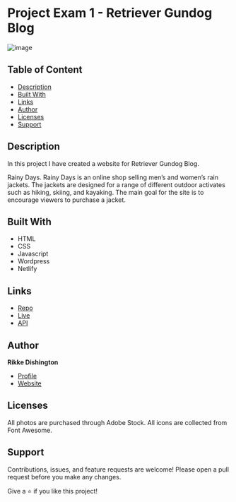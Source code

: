# Project Exam 1 - Retriever Gundog Blog

![image](https://user-images.githubusercontent.com/52622303/164316813-4b12d99f-aeb7-4069-85cf-e72b3a50ac99.png)

## Table of Content
* [Description](#description)
* [Built With](#built-with)
* [Links](#links)
* [Author](#author)
* [Licenses](#licenses)
* [Support](#support)

## Description

In this project I have created a website for Retriever Gundog Blog.

Rainy Days. Rainy Days is an online shop selling men’s and women’s rain jackets. The jackets are designed for a range of different outdoor activates such as hiking, skiing, and kayaking. The main goal for the site is to encourage viewers to purchase a jacket. 

## Built With

- HTML
- CSS
- Javascript
- Wordpress
- Netlify

## Links

- [Repo](https://github.com/Noroff-FEU-Assignments/project-exam-1-rikke-dishington "<Retreiver Gundog Blog> Repo")
- [Live](https://coruscating-blini-8ad5a3.netlify.app/index.html "Live View")
- [API](https://rikkedishingtonschool.com/rainy-days/wp-json/wc/store/products "Wordpress REST API")

## Author

**Rikke Dishington**

- [Profile](https://github.com/rikke-dishington/Rikke-dishington)
- [Website](https://glowing-creponne-2e2b07.netlify.app)

## Licenses

All photos are purchased through Adobe Stock.
All icons are collected from Font Awesome.


## Support

Contributions, issues, and feature requests are welcome! Please open a pull request before you make any changes.

Give a ⭐️ if you like this project!
